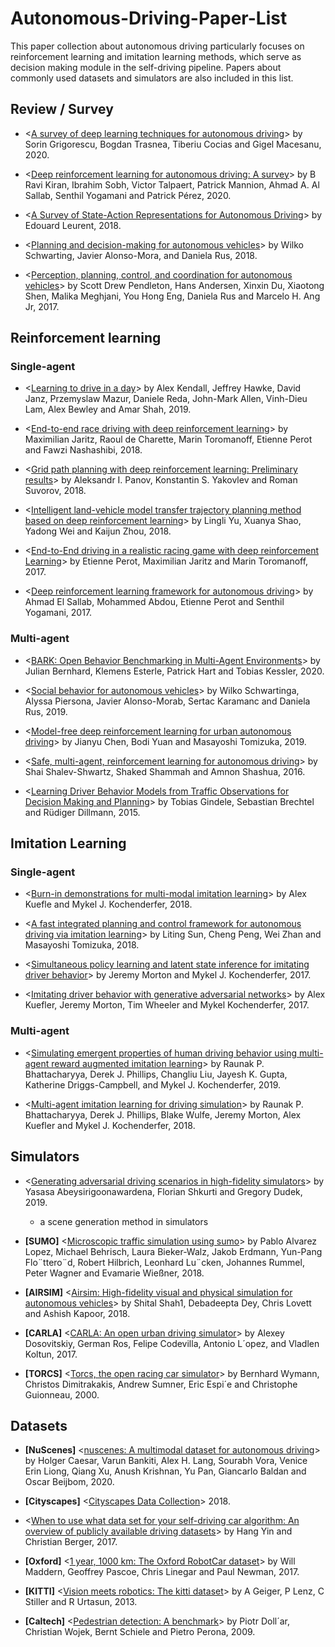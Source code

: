 # Autonomous-Driving-Paper-List

This paper collection about autonomous driving particularly focuses on reinforcement learning and imitation learning methods, which serve as decision making module in the self-driving pipeline. Papers about commonly used datasets and simulators are also included in this list.

## Review / Survey

* <[A survey of deep learning techniques for autonomous driving](https://arxiv.org/pdf/1910.07738)> by Sorin Grigorescu, Bogdan Trasnea, Tiberiu Cocias and Gigel Macesanu, 2020.

* <[Deep reinforcement learning for autonomous driving: A survey](https://arxiv.org/pdf/2002.00444)> by B Ravi Kiran, Ibrahim Sobh, Victor Talpaert, Patrick Mannion, Ahmad A. Al Sallab, Senthil Yogamani and Patrick Pérez, 2020.

* <[A Survey of State-Action Representations for Autonomous Driving](https://hal.archives-ouvertes.fr/hal-01908175/document)> by Edouard Leurent, 2018.

* <[Planning and decision-making for autonomous vehicles](https://www.annualreviews.org/doi/full/10.1146/annurev-control-060117-105157)> by Wilko Schwarting, Javier Alonso-Mora, and Daniela Rus, 2018.

* <[Perception, planning, control, and coordination for autonomous vehicles](https://www.mdpi.com/2075-1702/5/1/6/pdf)> by Scott Drew Pendleton, Hans Andersen, Xinxin Du, Xiaotong Shen, Malika Meghjani, You Hong Eng, Daniela Rus and Marcelo H. Ang Jr, 2017.

## Reinforcement learning

### Single-agent

* <[Learning to drive in a day](https://arxiv.org/pdf/1807.00412.pdf%3C/p%3E%3Cp%3E)> by Alex Kendall, Jeffrey Hawke, David Janz, Przemyslaw Mazur, Daniele Reda, John-Mark Allen, Vinh-Dieu Lam, Alex Bewley and Amar Shah, 2019.

* <[End-to-end race driving with deep reinforcement learning](https://arxiv.org/pdf/1807.02371)> by Maximilian Jaritz, Raoul de Charette, Marin Toromanoff, Etienne Perot and Fawzi Nashashibi, 2018.

* <[Grid path planning with deep reinforcement learning: Preliminary results](https://www.sciencedirect.com/science/article/pii/S1877050918300553/pdf?md5=c81a3c0400e7d86dbeabca22f193b672&pid=1-s2.0-S1877050918300553-main.pdf&_valck=1)> by Aleksandr I. Panov, Konstantin S. Yakovlev and Roman Suvorov, 2018.

* <[Intelligent land-vehicle model transfer trajectory planning method based on deep reinforcement learning](https://www.mdpi.com/1424-8220/18/9/2905/pdf)> by Lingli Yu, Xuanya Shao, Yadong Wei and Kaijun Zhou, 2018.

* <[End-to-End driving in a realistic racing game with deep reinforcement Learning](http://openaccess.thecvf.com/content_cvpr_2017_workshops/w5/papers/Perot_End-To-End_Driving_in_CVPR_2017_paper.pdf)> by Etienne Perot, Maximilian Jaritz and Marin Toromanoff, 2017.

* <[Deep reinforcement learning framework for autonomous driving](https://www.ingentaconnect.com/contentone/ist/ei/2017/00002017/00000019/art00012?crawler=true&mimetype=application/pdf)> by Ahmad El Sallab, Mohammed Abdou, Etienne Perot and Senthil Yogamani, 2017.


### Multi-agent

* <[BARK: Open Behavior Benchmarking in Multi-Agent Environments](https://arxiv.org/pdf/2003.02604)> by Julian Bernhard, Klemens Esterle, Patrick Hart and Tobias Kessler, 2020.

* <[Social behavior for autonomous vehicles](https://www.pnas.org/content/pnas/116/50/24972.full.pdf)> by Wilko Schwartinga, Alyssa Piersona, Javier Alonso-Morab, Sertac Karamanc and Daniela Rus, 2019.

* <[Model-free deep reinforcement learning for urban autonomous driving](https://arxiv.org/pdf/1904.09503)> by Jianyu Chen, Bodi Yuan and Masayoshi Tomizuka, 2019.

* <[Safe, multi-agent, reinforcement learning for autonomous driving](https://arxiv.org/pdf/1610.03295)> by Shai Shalev-Shwartz, Shaked Shammah and Amnon Shashua, 2016.

* <[Learning Driver Behavior Models from Traffic Observations for Decision Making and Planning](https://ieeexplore.ieee.org/stamp/stamp.jsp?tp=&arnumber=7014400)> by Tobias Gindele, Sebastian Brechtel and Rüdiger Dillmann, 2015.

## Imitation Learning

### Single-agent

* <[Burn-in demonstrations for multi-modal imitation learning](https://dl.acm.org/ft_gateway.cfm?id=3237856&type=pdf)> by Alex Kuefle and Mykel J. Kochenderfer, 2018.

* <[A fast integrated planning and control framework for autonomous driving via imitation learning](https://arxiv.org/pdf/1707.02515)> by Liting Sun, Cheng Peng, Wei Zhan and Masayoshi Tomizuka, 2018.

* <[Simultaneous policy learning and latent state inference for imitating driver behavior](https://arxiv.org/pdf/1704.05566)> by Jeremy Morton and Mykel J. Kochenderfer, 2017.

* <[Imitating driver behavior with generative adversarial networks](https://arxiv.org/pdf/1701.06699)> by Alex Kuefler, Jeremy Morton, Tim Wheeler and Mykel Kochenderfer, 2017.

### Multi-agent

* <[Simulating emergent properties of human driving behavior using multi-agent reward augmented imitation learning](https://arxiv.org/pdf/1903.05766)> by Raunak P. Bhattacharyya, Derek J. Phillips, Changliu Liu, Jayesh K. Gupta, Katherine Driggs-Campbell, and Mykel J. Kochenderfer, 2019.

* <[Multi-agent imitation learning for driving simulation](https://arxiv.org/pdf/1803.01044)> by Raunak P. Bhattacharyya, Derek J. Phillips, Blake Wulfe, Jeremy Morton, Alex Kuefler and Mykel J. Kochenderfer, 2018.


## Simulators

* <[Generating adversarial driving scenarios in high-fidelity simulators](http://www.cim.mcgill.ca/~florian/pdfs/icra-2019-adversarial.pdf)> by Yasasa Abeysirigoonawardena, Florian Shkurti and Gregory Dudek, 2019.

    - a scene generation method in simulators

* **[SUMO]** <[Microscopic traffic simulation using sumo](https://elib.dlr.de/127994/1/08569938.pdf)> by Pablo Alvarez Lopez, Michael Behrisch, Laura Bieker-Walz, Jakob Erdmann, Yun-Pang Flo¨ttero¨d, Robert Hilbrich, Leonhard Lu¨cken, Johannes Rummel, Peter Wagner and Evamarie Wießner, 2018.

* **[AIRSIM]** <[Airsim: High-fidelity visual and physical simulation for autonomous vehicles](https://arxiv.org/pdf/1705.05065.pdf%20http://arxiv.org/abs/1705.05065)> by Shital Shah1, Debadeepta Dey, Chris Lovett and Ashish Kapoor, 2018.

* **[CARLA]** <[CARLA: An open urban driving simulator](https://arxiv.org/pdf/1711.03938)> by Alexey Dosovitskiy, German Ros, Felipe Codevilla, Antonio L´opez, and Vladlen Koltun, 2017.

* **[TORCS]** <[Torcs, the open racing car simulator](https://pdfs.semanticscholar.org/b9c4/d931665ec87c16fcd44cae8fdaec1215e81e.pdf)> by Bernhard Wymann, Christos Dimitrakakis, Andrew Sumner, Eric Espi´e and Christophe Guionneau, 2000.

## Datasets

* **[NuScenes]** <[nuscenes: A multimodal dataset for autonomous driving](http://openaccess.thecvf.com/content_CVPR_2020/papers/Caesar_nuScenes_A_Multimodal_Dataset_for_Autonomous_Driving_CVPR_2020_paper.pdf)> by Holger Caesar, Varun Bankiti, Alex H. Lang, Sourabh Vora, Venice Erin Liong, Qiang Xu, Anush Krishnan, Yu Pan, Giancarlo Baldan and Oscar Beijbom, 2020.

* **[Cityscapes]** <[Cityscapes Data Collection](https://www.cityscapes-dataset.com/)> 2018.

* <[When to use what data set for your self-driving car algorithm: An overview of publicly available driving datasets](https://www.researchgate.net/profile/Hang_Yin26/publication/320475411_When_to_use_what_data_set_for_your_self-driving_car_algorithm_An_overview_of_publicly_available_driving_datasets/links/59e7ead6458515c3630fbdda/When-to-use-what-data-set-for-your-self-driving-car-algorithm-An-overview-of-publicly-available-driving-datasets.pdf)> by Hang Yin and Christian Berger, 2017.

* **[Oxford]** <[1 year, 1000 km: The Oxford RobotCar dataset](https://ora.ox.ac.uk/objects/uuid:c5266bad-e0f8-49f1-918e-1602ef935990/download_file?file_format=pdf&safe_filename=1%2BYear%252C%2B1000km-%2BThe%2BOxford%2BRobotCar%2BDataset.pdf&type_of_work=Journal+article)> by Will Maddern, Geoffrey Pascoe, Chris Linegar and Paul Newman, 2017.

* **[KITTI]** <[Vision meets robotics: The kitti dataset](https://journals.sagepub.com/doi/full/10.1177/0278364913491297)> by A Geiger, P Lenz, C Stiller and R Urtasun, 2013.

* **[Caltech]** <[Pedestrian detection: A benchmark](https://pdollar.github.io/files/papers/DollarCVPR09peds.pdf)> by Piotr Doll´ar, Christian Wojek, Bernt Schiele and Pietro Perona, 2009.

